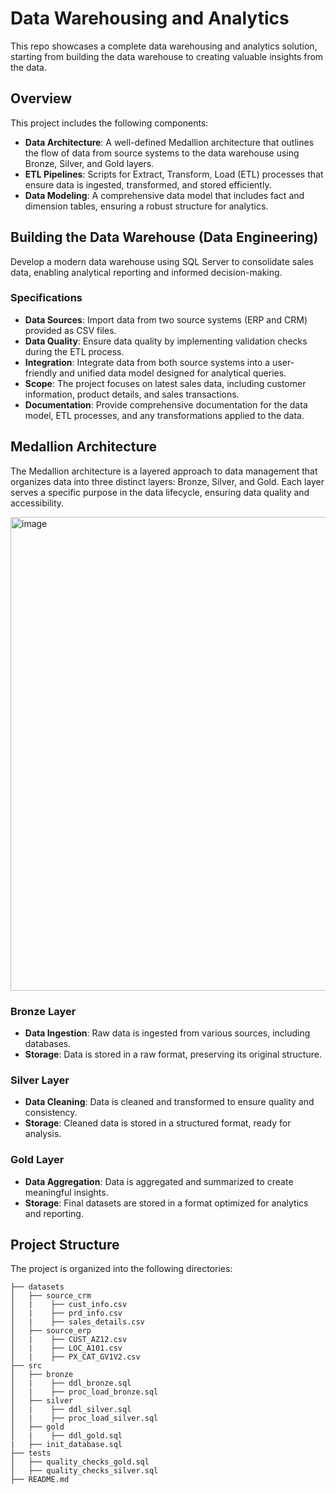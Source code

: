 # Data Warehousing and Analytics
This repo showcases a complete data warehousing and analytics solution, starting from building the data warehouse to creating valuable insights from the data.

## Overview
This project includes the following components:
- **Data Architecture**: A well-defined Medallion architecture that outlines the flow of data from source systems to the data warehouse using Bronze, Silver, and Gold layers.
- **ETL Pipelines**: Scripts for Extract, Transform, Load (ETL) processes that ensure data is ingested, transformed, and stored efficiently.
- **Data Modeling**: A comprehensive data model that includes fact and dimension tables, ensuring a robust structure for analytics.


## Building the Data Warehouse (Data Engineering)
Develop a modern data warehouse using SQL Server to consolidate sales data, enabling analytical reporting and informed decision-making.

### Specifications
- **Data Sources**: Import data from two source systems (ERP and CRM) provided as CSV files.
- **Data Quality**: Ensure data quality by implementing validation checks during the ETL process.
- **Integration**: Integrate data from both source systems into a user-friendly and unified data model designed for analytical queries.
- **Scope**: The project focuses on latest sales data, including customer information, product details, and sales transactions.
- **Documentation**: Provide comprehensive documentation for the data model, ETL processes, and any transformations applied to the data.

## Medallion Architecture
The Medallion architecture is a layered approach to data management that organizes data into three distinct layers: Bronze, Silver, and Gold. Each layer serves a specific purpose in the data lifecycle, ensuring data quality and accessibility.

<img width="1674" height="758" alt="image" src="https://github.com/user-attachments/assets/32c9de0b-cbd7-4c9c-949a-20e02368b35a" />

### Bronze Layer
- **Data Ingestion**: Raw data is ingested from various sources, including databases.
- **Storage**: Data is stored in a raw format, preserving its original structure.
### Silver Layer
- **Data Cleaning**: Data is cleaned and transformed to ensure quality and consistency.
- **Storage**: Cleaned data is stored in a structured format, ready for analysis.
### Gold Layer
- **Data Aggregation**: Data is aggregated and summarized to create meaningful insights.
- **Storage**: Final datasets are stored in a format optimized for analytics and reporting.

## Project Structure
The project is organized into the following directories:
```
├── datasets
│   ├── source_crm
│   |    ├── cust_info.csv
│   |    ├── prd_info.csv
│   |    ├── sales_details.csv
│   ├── source_erp
│   |    ├── CUST_AZ12.csv
│   |    ├── LOC_A101.csv
│   |    ├── PX_CAT_GV1V2.csv
├── src
│   ├── bronze
│   |    ├── ddl_bronze.sql
│   |    ├── proc_load_bronze.sql
│   ├── silver
│   |    ├── ddl_silver.sql
│   |    ├── proc_load_silver.sql
│   ├── gold
│   |    ├── ddl_gold.sql
|   ├── init_database.sql
├── tests
│   ├── quality_checks_gold.sql
│   ├── quality_checks_silver.sql
├── README.md 
```
     

